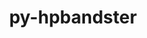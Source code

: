 ---
title: "py-hpbandster"
layout: cache
categories: [package, develop]
meta: {"compilers": ["gcc@=11.4.0", "gcc@=9.4.0", "oneapi@=2024.2.1"], "num_specs": 19, "num_specs_by_stack": {"e4s": 6, "e4s-neoverse_v1": 3, "e4s-oneapi": 7, "e4s-power": 1, "root": 19}, "oss": ["ubuntu20.04", "ubuntu22.04"], "platforms": ["linux"], "stacks": ["e4s", "e4s-neoverse_v1", "e4s-oneapi", "e4s-power", "root"], "targets": ["neoverse_v1", "ppc64le", "x86_64_v3"], "versions": ["0.7.4"]}
spec_details: [{"compiler": "gcc@=11.4.0", "hash": "2dezdtsewdjmiv7ylq6aazsy3r67ayck", "os": "ubuntu22.04", "platform": "linux", "size": "-", "stacks": ["e4s", "root"], "target": "x86_64_v3", "variants": ["build_system=python_pip"], "versions": ["0.7.4"]}, {"compiler": "gcc@=11.4.0", "hash": "2ucier5otry6f7sutdj7ze4mt3nbkubh", "os": "ubuntu22.04", "platform": "linux", "size": "-", "stacks": ["e4s", "root"], "target": "x86_64_v3", "variants": ["build_system=python_pip"], "versions": ["0.7.4"]}, {"compiler": "gcc@=11.4.0", "hash": "32ieqoo5jrdrks3ew4pya4ub6gjtcm54", "os": "ubuntu22.04", "platform": "linux", "size": "-", "stacks": ["e4s-neoverse_v1", "root"], "target": "neoverse_v1", "variants": ["build_system=python_pip"], "versions": ["0.7.4"]}, {"compiler": "oneapi@=2024.2.1", "hash": "4mviuheylr2h4ciifnx64paoiaudyl5y", "os": "ubuntu22.04", "platform": "linux", "size": "-", "stacks": ["root"], "target": "x86_64_v3", "variants": ["build_system=python_pip"], "versions": ["0.7.4"]}, {"compiler": "oneapi@=2024.2.1", "hash": "4mvjit3rh4laubu2oqm6wujvpszob5xf", "os": "ubuntu22.04", "platform": "linux", "size": "-", "stacks": ["e4s-oneapi", "root"], "target": "x86_64_v3", "variants": ["build_system=python_pip"], "versions": ["0.7.4"]}, {"compiler": "gcc@=11.4.0", "hash": "6u4vedcdonjkji4z2atpvd65qat7dqko", "os": "ubuntu22.04", "platform": "linux", "size": "-", "stacks": ["e4s-neoverse_v1", "root"], "target": "neoverse_v1", "variants": ["build_system=python_pip"], "versions": ["0.7.4"]}, {"compiler": "oneapi@=2024.2.1", "hash": "bqb7eobrhz267rtfheru7hpxmcbfswt7", "os": "ubuntu22.04", "platform": "linux", "size": "-", "stacks": ["e4s-oneapi", "root"], "target": "x86_64_v3", "variants": ["build_system=python_pip"], "versions": ["0.7.4"]}, {"compiler": "gcc@=11.4.0", "hash": "bupaeg43c6jldstmzunaslbjwodugc6h", "os": "ubuntu22.04", "platform": "linux", "size": "-", "stacks": ["e4s", "root"], "target": "x86_64_v3", "variants": ["build_system=python_pip"], "versions": ["0.7.4"]}, {"compiler": "oneapi@=2024.2.1", "hash": "gfdizmms4iecobw4tkm3n535muec3l5m", "os": "ubuntu22.04", "platform": "linux", "size": "-", "stacks": ["e4s-oneapi", "root"], "target": "x86_64_v3", "variants": ["build_system=python_pip"], "versions": ["0.7.4"]}, {"compiler": "gcc@=11.4.0", "hash": "isme442eajkobdvrhjcmie3cblqnz22o", "os": "ubuntu22.04", "platform": "linux", "size": "-", "stacks": ["e4s", "root"], "target": "x86_64_v3", "variants": ["build_system=python_pip"], "versions": ["0.7.4"]}, {"compiler": "oneapi@=2024.2.1", "hash": "khp7codlf4hsnhimrs6dsvjzyukiuxxg", "os": "ubuntu22.04", "platform": "linux", "size": "-", "stacks": ["e4s-oneapi", "root"], "target": "x86_64_v3", "variants": ["build_system=python_pip"], "versions": ["0.7.4"]}, {"compiler": "oneapi@=2024.2.1", "hash": "kmwd4iv5vkhglbq5uwijfilf7gndbwq2", "os": "ubuntu22.04", "platform": "linux", "size": "-", "stacks": ["e4s-oneapi", "root"], "target": "x86_64_v3", "variants": ["build_system=python_pip"], "versions": ["0.7.4"]}, {"compiler": "oneapi@=2024.2.1", "hash": "kzgd3lihmlv6h455x575x5px5id6c6wz", "os": "ubuntu22.04", "platform": "linux", "size": "-", "stacks": ["e4s-oneapi", "root"], "target": "x86_64_v3", "variants": ["build_system=python_pip"], "versions": ["0.7.4"]}, {"compiler": "gcc@=11.4.0", "hash": "oh6pmzpvvy4xx5qdd2redsxpr67ajlws", "os": "ubuntu22.04", "platform": "linux", "size": "-", "stacks": ["root"], "target": "x86_64_v3", "variants": ["build_system=python_pip"], "versions": ["0.7.4"]}, {"compiler": "gcc@=11.4.0", "hash": "sfo45pbxx6kjgfm2bstkjqo4xxlw4hp2", "os": "ubuntu22.04", "platform": "linux", "size": "-", "stacks": ["e4s", "root"], "target": "x86_64_v3", "variants": ["build_system=python_pip"], "versions": ["0.7.4"]}, {"compiler": "gcc@=11.4.0", "hash": "tddpaepoojacpepgqattlhqrfnicnqoo", "os": "ubuntu22.04", "platform": "linux", "size": "-", "stacks": ["e4s-neoverse_v1", "root"], "target": "neoverse_v1", "variants": ["build_system=python_pip"], "versions": ["0.7.4"]}, {"compiler": "gcc@=9.4.0", "hash": "tpgykec6koe4t7xhhkkrdernkhvvcrki", "os": "ubuntu20.04", "platform": "linux", "size": "-", "stacks": ["e4s-power", "root"], "target": "ppc64le", "variants": ["build_system=python_pip"], "versions": ["0.7.4"]}, {"compiler": "oneapi@=2024.2.1", "hash": "xc7n6lxnz3hhrvs7hrh3o3wcj7jjoy6r", "os": "ubuntu22.04", "platform": "linux", "size": "-", "stacks": ["e4s-oneapi", "root"], "target": "x86_64_v3", "variants": ["build_system=python_pip"], "versions": ["0.7.4"]}, {"compiler": "gcc@=11.4.0", "hash": "zoitl2yjtw46ocxgug6yw6hwm2gssesv", "os": "ubuntu22.04", "platform": "linux", "size": "-", "stacks": ["e4s", "root"], "target": "x86_64_v3", "variants": ["build_system=python_pip"], "versions": ["0.7.4"]}]
---